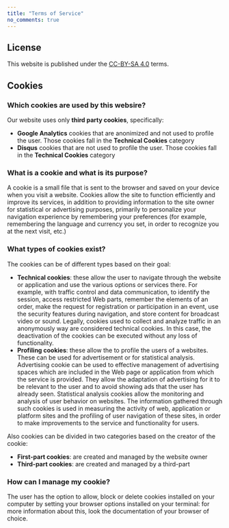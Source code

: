 ```yaml
---
title: "Terms of Service"
no_comments: true
---
```


## License
This website is published under the [CC-BY-SA 4.0](https://creativecommons.org/licenses/by-sa/4.0/) terms.

## Cookies

### Which cookies are used by this websire?
Our website uses only **third party cookies**, specifically:

* **Google Analytics** cookies that are anonimized and not used to profile the user. Those cookies fall in the **Technical Cookies** category
* **Disqus** cookies that are not used to profile the user. Those cookies fall in the **Technical Cookies** category

### What is a cookie and what is its purpose?
A cookie is a small file that is sent to the browser and saved on your device when you visit a website.
Cookies allow the site to function efficiently and improve its services, in addition to providing information to the site owner for statistical or advertising purposes, primarily to personalize your navigation experience by remembering your preferences (for example, remembering the language and currency you set, in order to recognize you at the next visit, etc.)

### What types of cookies exist?
The cookies can be of different types based on their goal:

* **Technical cookies**: these allow the user to navigate through the website or application and use the various options or services there. For example, with traffic control and data communication, to identify the session, access restricted Web parts, remember the elements of an order, make the request for registration or participation in an event, use the security features during navigation, and store content for broadcast video or sound. Legally, cookies used to collect and analyze traffic in an anonymously way are considered technical cookies. In this case, the deactivation of the cookies can be executed without any loss of functionality.
* **Profiling cookies**: these allow the to profile the users of a websites. These can be used for advertisement or for statistical analysis. Advertising cookie can be used to effective management of advertising spaces which are included in the Web page or application from which the service is provided. They allow the adaptation of advertising for it to be relevant to the user and to avoid showing ads that the user has already seen. Statistical analysis cookies allow the monitoring and analysis of user behavior on websites. The information gathered through such cookies is used in measuring the activity of web, application or platform sites and the profiling of user navigation of these sites, in order to make improvements to the service and functionality for users.

Also cookies can be divided in two categories based on the creator of the cookie:

* **First-part cookies**: are created and managed by the website owner
* **Third-part cookies**: are created and managed by a third-part

### How can I manage my cookie?
The user has the option to allow, block or delete cookies installed on your computer by setting your browser options installed on your terminal: for more information about this, look the documentation of your browser of choice.
